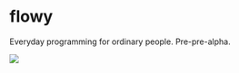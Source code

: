 # flowy
Everyday programming for ordinary people. Pre-pre-alpha.

![](https://avatars1.githubusercontent.com/u/20028535?v=3&u=4a55b7f085a1cb84a86f52a34b77d0a0ffc4c609&s=140)

